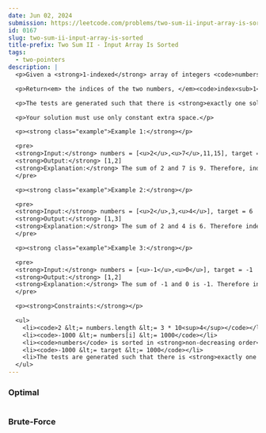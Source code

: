 ```yaml
---
date: Jun 02, 2024
submission: https://leetcode.com/problems/two-sum-ii-input-array-is-sorted/submissions/1277852550
id: 0167
slug: two-sum-ii-input-array-is-sorted
title-prefix: Two Sum II - Input Array Is Sorted
tags: 
  - two-pointers
description: |
  <p>Given a <strong>1-indexed</strong> array of integers <code>numbers</code> that is already <strong><em>sorted in non-decreasing order</em></strong>, find two numbers such that they add up to a specific <code>target</code> number. Let these two numbers be <code>numbers[index<sub>1</sub>]</code> and <code>numbers[index<sub>2</sub>]</code> where <code>1 &lt;= index<sub>1</sub> &lt; index<sub>2</sub> &lt;= numbers.length</code>.</p>

  <p>Return<em> the indices of the two numbers, </em><code>index<sub>1</sub></code><em> and </em><code>index<sub>2</sub></code><em>, <strong>added by one</strong> as an integer array </em><code>[index<sub>1</sub>, index<sub>2</sub>]</code><em> of length 2.</em></p>

  <p>The tests are generated such that there is <strong>exactly one solution</strong>. You <strong>may not</strong> use the same element twice.</p>

  <p>Your solution must use only constant extra space.</p>

  <p><strong class="example">Example 1:</strong></p>

  <pre>
  <strong>Input:</strong> numbers = [<u>2</u>,<u>7</u>,11,15], target = 9
  <strong>Output:</strong> [1,2]
  <strong>Explanation:</strong> The sum of 2 and 7 is 9. Therefore, index<sub>1</sub> = 1, index<sub>2</sub> = 2. We return [1, 2].
  </pre>

  <p><strong class="example">Example 2:</strong></p>

  <pre>
  <strong>Input:</strong> numbers = [<u>2</u>,3,<u>4</u>], target = 6
  <strong>Output:</strong> [1,3]
  <strong>Explanation:</strong> The sum of 2 and 4 is 6. Therefore index<sub>1</sub> = 1, index<sub>2</sub> = 3. We return [1, 3].
  </pre>

  <p><strong class="example">Example 3:</strong></p>

  <pre>
  <strong>Input:</strong> numbers = [<u>-1</u>,<u>0</u>], target = -1
  <strong>Output:</strong> [1,2]
  <strong>Explanation:</strong> The sum of -1 and 0 is -1. Therefore index<sub>1</sub> = 1, index<sub>2</sub> = 2. We return [1, 2].
  </pre>

  <p><strong>Constraints:</strong></p>

  <ul>
    <li><code>2 &lt;= numbers.length &lt;= 3 * 10<sup>4</sup></code></li>
    <li><code>-1000 &lt;= numbers[i] &lt;= 1000</code></li>
    <li><code>numbers</code> is sorted in <strong>non-decreasing order</strong>.</li>
    <li><code>-1000 &lt;= target &lt;= 1000</code></li>
    <li>The tests are generated such that there is <strong>exactly one solution</strong>.</li>
  </ul>
---
```


### Optimal

```ts {include="index.ts"}
```

### Brute-Force

```ts {include="bruteforce.ts"}
```
